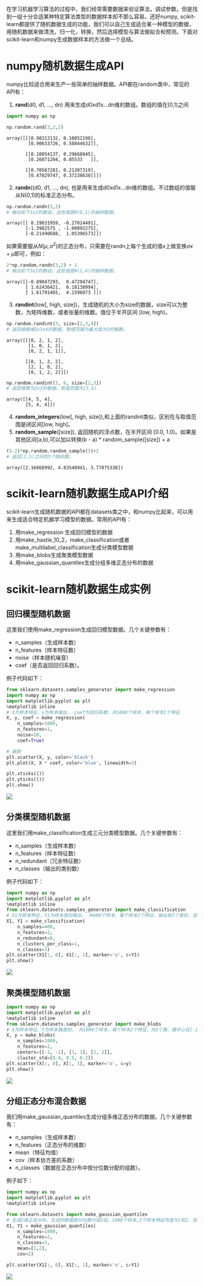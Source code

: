 在学习机器学习算法的过程中，我们经常需要数据来验证算法，调试参数。但是找到一组十分合适某种特定算法类型的数据样本却不那么容易。还好numpy, scikit-learn都提供了随机数据生成的功能，我们可以自己生成适合某一种模型的数据，用随机数据来做清洗，归一化，转换，然后选择模型与算法做拟合和预测。下面对scikit-learn和numpy生成数据样本的方法做一个总结。

# numpy随机数据生成API

numpy比较适合用来生产一些简单的抽样数据。API都在random类中，常见的API有：

1. **rand**(d0, d1, ..., dn) 用来生成d0xd1x...dn维的数组。数组的值在[0,1)之间


```python
import numpy as np
```


```python
np.random.rand(3,2,2)
```




    array([[[0.98312132, 0.18052198],
            [0.90633726, 0.58844632]],
    
           [[0.10054137, 0.29668045],
            [0.26071204, 0.05533   ]],
    
           [[0.70567281, 0.21307319],
            [0.47829747, 0.37238638]]])



2. **randn**((d0, d1, ..., dn), 也是用来生成d0xd1x...dn维的数组。不过数组的值服从N(0,1)的标准正态分布。


```python
np.random.randn(3,2)
# 输出如下3x2的数组，这些值是N(0,1)的抽样数据。
```




    array([[ 0.19031959, -0.27014491],
           [-1.3982575 , -1.00092275],
           [-0.21490688,  1.05396573]])



如果需要服从$N(\mu,\sigma^2)$的正态分布，只需要在randn上每个生成的值$x$上做变换$\sigma x + \mu$即可，例如：


```python
2*np.random.randn(3,2) + 1
# 输出如下3x2的数组，这些值是N(1,4)的抽样数据。
```




    array([[-0.89047293,  0.47294747],
           [ 1.62436421,  0.18138994],
           [ 1.61791465,  4.1596073 ]])



3. **randint**(low[, high, size])，生成随机的大小为size的数据，size可以为整数，为矩阵维数，或者张量的维数。值位于半开区间 [low, high)。


```python
np.random.randint(3, size=[2,3,4])  
# 返回维数维2x3x4的数据。取值范围为最大值为3的整数。
```




    array([[[0, 2, 1, 2],
            [1, 0, 1, 2],
            [0, 2, 1, 1]],
    
           [[0, 1, 2, 2],
            [2, 1, 0, 2],
            [0, 1, 2, 2]]])




```python
np.random.randint(3, 6, size=[2,3]) 
# 返回维数为2x3的数据。取值范围为[3,6).
```




    array([[4, 5, 4],
           [5, 4, 4]])

4. **random_integers**(low[, high, size]),和上面的randint类似，区别在与取值范围是闭区间[low, high]。
5. **random_sample**([size]), 返回随机的浮点数，在半开区间 [0.0, 1.0)。如果是其他区间[a,b),可以加以转换(b - a) * random_sample([size]) + a


```python
(5-2)*np.random.random_sample(3)+2 
# 返回[2,5)之间的3个随机数。
```




    array([2.16868992, 4.83548941, 3.77875338])



# scikit-learn随机数据生成API介绍

scikit-learn生成随机数据的API都在datasets类之中，和numpy比起来，可以用来生成适合特定机器学习模型的数据。常用的API有：

1. 用make_regression 生成回归模型的数据
2. 用make_hastie_10_2，make_classification或者make_multilabel_classification生成分类模型数据
3. 用make_blobs生成聚类模型数据
4. 用make_gaussian_quantiles生成分组多维正态分布的数据

# scikit-learn随机数据生成实例

## 回归模型随机数据

 这里我们使用make_regression生成回归模型数据。几个关键参数有：

- n_samples（生成样本数）
- n_features（样本特征数）
- noise（样本随机噪音）
- coef（是否返回回归系数）。

例子代码如下：


```python
from sklearn.datasets.samples_generator import make_regression
import numpy as np
import matplotlib.pyplot as plt
%matplotlib inline
# X为样本特征，y为样本输出， coef为回归系数，共1000个样本，每个样本1个特征
X, y, coef = make_regression(
    n_samples=1000, 
    n_features=1, 
    noise=10, 
    coef=True)

# 画图
plt.scatter(X, y, color='black')
plt.plot(X, X * coef, color='blue', linewidth=3)

plt.xticks(())
plt.yticks(())
plt.show()
```



![](https://gitee.com/liuhuihe/Ehe/raw/master/images/随机数生成-20201215-223657-807891.png)


## 分类模型随机数据

这里我们用make_classification生成三元分类模型数据。几个关键参数有：

- n_samples（生成样本数）
- n_features（样本特征数）
- n_redundant（冗余特征数）
- n_classes（输出的类别数）

例子代码如下：


```python
import numpy as np
import matplotlib.pyplot as plt
%matplotlib inline
from sklearn.datasets.samples_generator import make_classification
# X1为样本特征，Y1为样本类别输出， 共400个样本，每个样本2个特征，输出有3个类别，没有冗余特征，每个类别一个簇
X1, Y1 = make_classification(
    n_samples=400,
    n_features=2,
    n_redundant=0,
    n_clusters_per_class=1,
    n_classes=3)
plt.scatter(X1[:, 0], X1[:, 1], marker='o', c=Y1)
plt.show()
```


![](https://gitee.com/liuhuihe/Ehe/raw/master/images/随机数生成-20201215-223657-790174.png)


## 聚类模型随机数据


```python
import numpy as np
import matplotlib.pyplot as plt
%matplotlib inline
from sklearn.datasets.samples_generator import make_blobs
# X为样本特征，Y为样本簇类别， 共1000个样本，每个样本2个特征，共3个簇，簇中心在[-1,-1], [1,1], [2,2]， 簇方差分别为[0.4, 0.5, 0.2]
X, y = make_blobs(
    n_samples=1000,
    n_features=2,
    centers=[[-1, -1], [1, 1], [2, 2]],
    cluster_std=[0.4, 0.5, 0.2])
plt.scatter(X[:, 0], X[:, 1], marker='o', c=y)
plt.show()
```


![](https://gitee.com/liuhuihe/Ehe/raw/master/images/随机数生成-20201215-223657-824665.png)


## 分组正态分布混合数据

我们用make_gaussian_quantiles生成分组多维正态分布的数据。几个关键参数有：

- n_samples（生成样本数）
- n_features（正态分布的维数）
- mean（特征均值）
-  cov（样本协方差的系数）
-  n_classes（数据在正态分布中按分位数分配的组数）。 

例子如下：


```python
import numpy as np
import matplotlib.pyplot as plt
%matplotlib inline

from sklearn.datasets import make_gaussian_quantiles
# 生成2维正态分布，生成的数据按分位数分成3组，1000个样本,2个样本特征均值为1和2，协方差系数为2
X1, Y1 = make_gaussian_quantiles(
    n_samples=1000, 
    n_features=2, 
    n_classes=3, 
    mean=[1,2],
    cov=2)

plt.scatter(X1[:, 0], X1[:, 1], marker='o', c=Y1)
```




![](https://gitee.com/liuhuihe/Ehe/raw/master/images/随机数生成-20201215-223657-835509.png)

